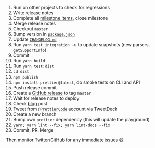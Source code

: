 1. Run on other projects to check for regressions
1. Write release notes
1. Complete all [milestone items](https://github.com/prettier/prettier/milestones), close milestone
1. Merge release notes
1. Checkout `master`
1. Bump version in [`package.json`](https://github.com/prettier/prettier/blob/master/package.json)
1. Update [`CHANGELOG.md`](https://github.com/prettier/prettier/blob/master/CHANGELOG.md)
1. Run `yarn test_integration -u` to update snapshots (new parsers, `getSupportInfo`)
1. Commit
1. Run `yarn build`
1. Run `yarn test:dist`
1. `cd dist`
1. `npm publish`
1. `npm install prettier@latest`, do smoke tests on CLI and API
1. Push release commit
1. Create a [GitHub release](https://github.com/prettier/prettier/releases) to tag `master`
1. Wait for release notes to deploy
1. Check [blog](https://prettier.io/blog/) post
1. Tweet from [`@PrettierCode`](https://twitter.com/PrettierCode) account via TweetDeck
1. Create a new branch
1. Bump own `prettier` dependency (this will update the playground)
1. `yarn; yarn lint --fix; yarn lint-docs --fix`
1. Commit, PR, Merge

Then monitor Twitter/GitHub for any immediate issues 😄
